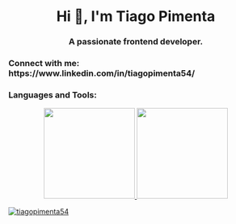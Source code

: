 <h1 align="center">Hi 👋, I'm Tiago Pimenta</h1>
<h3 align="center">A passionate frontend developer.</h3>

<h3 align="left">Connect with me: https://www.linkedin.com/in/tiagopimenta54/ </h3>

<h3 align="left">Languages and Tools:</h3>

<div align="center">
  <a href="https://github.com/TiagoPimenta54">
  <img height="180em" src="https://github-readme-stats.vercel.app/api?username=TiagoPimenta54&show_icons=true&theme=dracula&include_all_commits=true&count_private=true"/>
  <img height="180em" src="https://github-readme-stats.vercel.app/api/top-langs/?username=TiagoPimenta54&layout=compact&langs_count=7&theme=dracula"/>
</div>



<p><img align="center" src="https://github-readme-streak-stats.herokuapp.com/?user=tiagopimenta54&" alt="tiagopimenta54" /></p>


  
